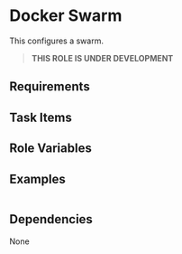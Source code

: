 # Docker Swarm

This configures a swarm.

>__THIS ROLE IS UNDER DEVELOPMENT__

## Requirements



## Task Items



## Role Variables



## Examples

```yaml

```


## Dependencies

None
